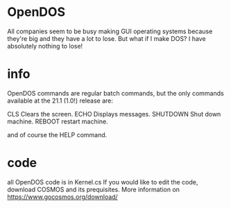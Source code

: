 # OpenDOS
All companies seem to be busy making GUI operating systems because they're big and they have a lot to lose.
But what if I make DOS? I have absolutely nothing to lose!
# info
OpenDOS commands are regular batch commands, but the only commands available at the 21.1 (1.0!) release are:

CLS            Clears the screen.
ECHO           Displays messages.
SHUTDOWN       Shut down machine.
REBOOT         restart machine.

and of course the HELP command.
# code
all OpenDOS code is in Kernel.cs
If you would like to edit the code, download COSMOS and its prequisites.
More information on https://www.gocosmos.org/download/
